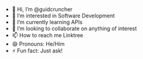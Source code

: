 - 👋 Hi, I’m @guidcruncher
- 👀 I’m interested in Software Development
- 🌱 I’m currently learning APIs
- 💞️ I’m looking to collaborate on anything of interest
- 📫 How to reach me Linktree
- 😄 Pronouns: He/Him
- ⚡ Fun fact: Just ask!

<!---
guidcruncher/guidcruncher is a ✨ special ✨ repository because its `README.md` (this file) appears on your GitHub profile.
You can click the Preview link to take a look at your changes.
--->
